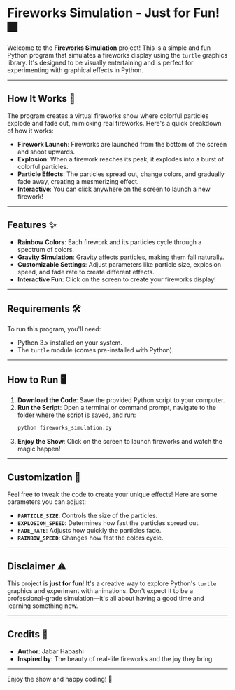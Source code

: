 # Fireworks Simulation - Just for Fun! 🎆

Welcome to the **Fireworks Simulation** project! This is a simple and fun Python program that simulates a fireworks display using the `turtle` graphics library. It's designed to be visually entertaining and is perfect for experimenting with graphical effects in Python.

---

## How It Works 🚀

The program creates a virtual fireworks show where colorful particles explode and fade out, mimicking real fireworks. Here's a quick breakdown of how it works:

- **Firework Launch**: Fireworks are launched from the bottom of the screen and shoot upwards.
- **Explosion**: When a firework reaches its peak, it explodes into a burst of colorful particles.
- **Particle Effects**: The particles spread out, change colors, and gradually fade away, creating a mesmerizing effect.
- **Interactive**: You can click anywhere on the screen to launch a new firework!

---

## Features ✨

- **Rainbow Colors**: Each firework and its particles cycle through a spectrum of colors.
- **Gravity Simulation**: Gravity affects particles, making them fall naturally.
- **Customizable Settings**: Adjust parameters like particle size, explosion speed, and fade rate to create different effects.
- **Interactive Fun**: Click on the screen to create your fireworks display!

---

## Requirements 🛠️

To run this program, you'll need:

- Python 3.x installed on your system.
- The `turtle` module (comes pre-installed with Python).

---

## How to Run 🖥️

1. **Download the Code**: Save the provided Python script to your computer.
2. **Run the Script**: Open a terminal or command prompt, navigate to the folder where the script is saved, and run:
   ```bash
   python fireworks_simulation.py
   ```
3. **Enjoy the Show**: Click on the screen to launch fireworks and watch the magic happen!

---

## Customization 🎨

Feel free to tweak the code to create your unique effects! Here are some parameters you can adjust:

- **`PARTICLE_SIZE`**: Controls the size of the particles.
- **`EXPLOSION_SPEED`**: Determines how fast the particles spread out.
- **`FADE_RATE`**: Adjusts how quickly the particles fade.
- **`RAINBOW_SPEED`**: Changes how fast the colors cycle.

---

## Disclaimer ⚠️

This project is **just for fun**! It's a creative way to explore Python's `turtle` graphics and experiment with animations. Don't expect it to be a professional-grade simulation—it's all about having a good time and learning something new.

---

## Credits 🙌

- **Author**: Jabar Habashi
- **Inspired by**: The beauty of real-life fireworks and the joy they bring.

---

Enjoy the show and happy coding! 🎇
